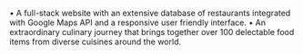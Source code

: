 •	A full-stack website with an extensive database of restaurants integrated with Google Maps API and a responsive user friendly interface.
•	An extraordinary culinary journey that brings together over 100 delectable food items from diverse cuisines around the world.
